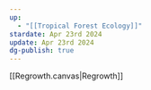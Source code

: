 ```yaml
---
up:
  - "[[Tropical Forest Ecology]]"
stardate: Apr 23rd 2024
update: Apr 23rd 2024
dg-publish: true
---
```

[[Regrowth.canvas|Regrowth]]

